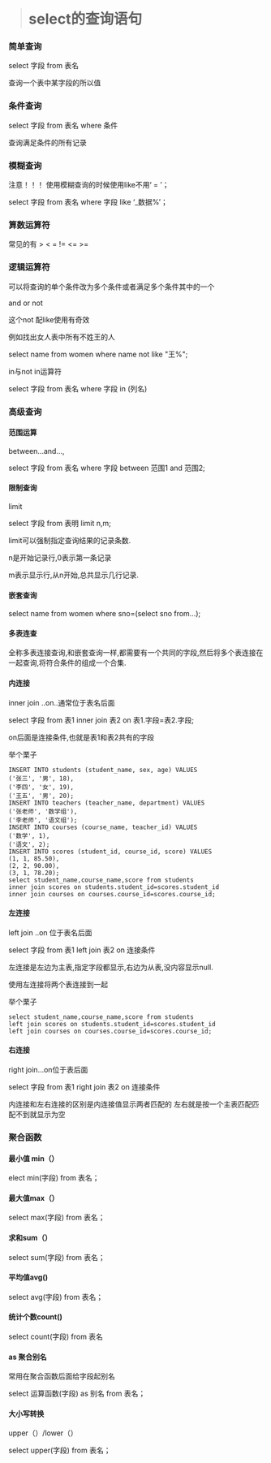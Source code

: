 > # select的查询语句

### 简单查询

select 字段 from 表名

查询一个表中某字段的所以值

### 条件查询

select 字段 from 表名 where 条件

查询满足条件的所有记录

### 模糊查询

注意！！！   使用模糊查询的时候使用like不用‘  =  ’；

select 字段  from 表名 where 字段 like ‘_数据%’；

### 算数运算符

常见的有 > 	< 	= 	!= 	<=  >=

### 逻辑运算符

可以将查询的单个条件改为多个条件或者满足多个条件其中的一个

and   or  not

这个not 配like使用有奇效

例如找出女人表中所有不姓王的人

select  name from  women where name not like "王%";

in与not in运算符

select 字段 from 表名 where 字段 in (列名)

### 高级查询

#### 范围运算

between...and...,

select 字段 from 表名 where 字段 between 范围1 and 范围2;

#### 限制查询

limit

select 字段 from 表明 limit n,m;

limit可以强制指定查询结果的记录条数.

n是开始记录行,0表示第一条记录

m表示显示行,从n开始,总共显示几行记录.

#### 嵌套查询

select name  from women where sno=(select sno from...);

#### 多表连查

全称多表连接查询,和嵌套查询一样,都需要有一个共同的字段,然后将多个表连接在一起查询,将符合条件的组成一个合集.

#### 内连接

inner join ..on..通常位于表名后面

select  字段  from 表1 inner join 表2 on 表1.字段=表2.字段;

on后面是连接条件,也就是表1和表2共有的字段

举个栗子

```
INSERT INTO students (student_name, sex, age) VALUES
('张三', '男', 18),
('李四', '女', 19),
('王五', '男', 20);
INSERT INTO teachers (teacher_name, department) VALUES
('张老师', '数学组'),
('李老师', '语文组');
INSERT INTO courses (course_name, teacher_id) VALUES
('数学', 1),
('语文', 2);
INSERT INTO scores (student_id, course_id, score) VALUES
(1, 1, 85.50),
(2, 2, 90.00),
(3, 1, 78.20);
select student_name,course_name,score from students
inner join scores on students.student_id=scores.student_id
inner join courses on courses.course_id=scores.course_id;
```

#### 左连接

left join ..on 位于表名后面

select 字段 from 表1 left join 表2 on 连接条件

左连接是左边为主表,指定字段都显示,右边为从表,没内容显示null.

使用左连接将两个表连接到一起

举个栗子

```
select student_name,course_name,score from students
left join scores on students.student_id=scores.student_id
left join courses on courses.course_id=scores.course_id;
```



#### 右连接

right join...on位于表后面

select 字段 from 表1 right join 表2 on 连接条件



内连接和左右连接的区别是内连接值显示两者匹配的 左右就是按一个主表匹配匹配不到就显示为空

### 聚合函数

#### 最小值 min（）

elect min(字段) from 表名；

#### 最大值max（）

select max(字段) from 表名；

#### 求和sum（）

select sum(字段) from 表名；

#### 平均值avg()

select avg(字段) from 表名；

#### 统计个数count()

select count(字段) from 表名

#### as 聚合别名

常用在聚合函数后面给字段起别名

select 运算函数(字段) as 别名 from 表名；

#### 大小写转换

upper（）/lower（）

select upper(字段) from 表名；
